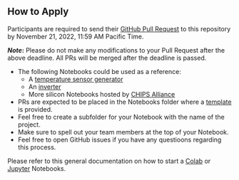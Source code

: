 ## How to Apply
Participants are required to send their [GitHub Pull Request](https://docs.github.com/en/pull-requests/collaborating-with-pull-requests/proposing-changes-to-your-work-with-pull-requests/about-pull-requests) to this repository by November 21, 2022, 11:59 AM Pacific Time. 

**_Note_:** Please do not make any modifications to your Pull Request after the above deadline. All PRs will be merged after the deadline is passed.
- The following Notebooks could be used as a reference:
  - A [temperature sensor generator](https://github.com/idea-fasoc/OpenFASOC/blob/main/docs/source/temp_sense_genCollab.ipynb)
  - An [inverter](https://developers.google.com/silicon/guides/digital-inverter-openlane)
  - More silicon Notebooks hosted by [CHIPS Alliance](https://github.com/chipsalliance/silicon-notebooks)
- PRs are expected to be placed in the Notebooks folder where a [template](https://github.com/sscs-ose/sscs-ose-code-a-chip.github.io/blob/main/Notebooks/temp_sense_gencollab.ipynb) is provided.
 - Feel free to create a subfolder for your Notebook with the name of the project.
 - Make sure to spell out your team members at the top of your Notebook.
 - Feel free to open GitHub issues if you have any questioons regarding this process.

Please refer to this general documentation on how to start a [Colab](https://colab.research.google.com/) or [Jupyter](https://jupyter-notebook.readthedocs.io/) Notebooks.
